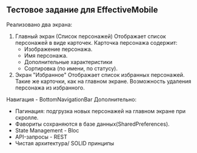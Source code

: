 ## Тестовое задание для EffectiveMobile

Реализовано два экрана:

1. Главный экран (Список персонажей)
    Отображает список персонажей в виде карточек.
    Карточка персонажа содержит:
    - Изображение персонажа.
    - Имя персонажа.
    - Дополнительные характеристики
    - Сортировка (по имени, по статусу).
2. Экран "Избранное"
    Отображает список избранных персонажей.
    Такие же карточки, как на главном экране.
    Возможность удаления персонажа из избранного.

Навигация - BottomNavigationBar
Дополнительно: 
 - Пагинация: подгрузка новых персонажей на главном экране при скролле.
 - Фавориты сохраняются в базе данных(SharedPreferences).
 - State Management - Bloc
 - API-запросы - REST
 - Чистая архитектура/ SOLID принципы
